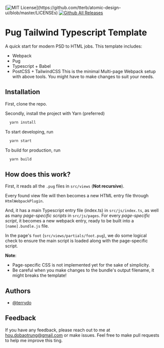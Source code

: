 [![MIT License](https://img.shields.io/apm/l/atomic-design-ui.svg?)](https://github.com/tterb/atomic-design-ui/blob/master/LICENSEs) [![Github All Releases](https://img.shields.io/github/downloads/terrydo/pug-tailwind-ts-template/total.svg)]()

# Pug Tailwind Typescript Template

A quick start for modern PSD to HTML jobs. This template includes:

- Webpack
- Pug
- Typescript + Babel
- PostCSS + TailwindCSS
  This is the minimal Multi-page Webpack setup with above tools. You might have to make changes to suit your needs.

## Installation

First, clone the repo.

Secondly, install the project with Yarn (preferred)

```bash
  yarn install
```

To start developing, run

```bash
  yarn start
```

To build for production, run

```bash
  yarn build
```

## How does this work?

First, it reads all the `.pug` files in `src/views` (**Not recursive**).

Every found view file will then becomes a new HTML entry file through `HtmlWebpackPlugin`.

And, it has a main Typescript entry file (index.ts) in `src/js/index.ts`, as well as many _page-specific scripts_ in `src/js/pages`.
For every _page-specific script_, it becomes a new webpack entry, ready to be built into a `[name].bundle.js` file.

In the page's `foot` (`src/views/partials/foot.pug`), we do some logical check to ensure the main script is loaded along with the page-specific script.

**Note**:

- Page-specific CSS is not implemented yet for the sake of simplicity.
- Be careful when you make changes to the bundle's output filename, it might breaks the template!

## Authors

- [@terrydo](https://www.github.com/terrydo)

## Feedback

If you have any feedback, please reach out to me at hou.dobaotrung@gmail.com or make issues. Feel free to make pull requests to help me improve this ting.
